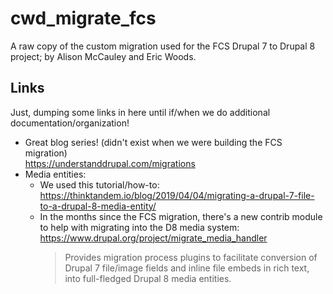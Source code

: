 # cwd_migrate_fcs
A raw copy of the custom migration used for the FCS Drupal 7 to Drupal 8 project; by Alison McCauley and Eric Woods.

## Links
Just, dumping some links in here until if/when we do additional documentation/organization!
* Great blog series! (didn't exist when we were building the FCS migration)<br />
  https://understanddrupal.com/migrations
* Media entities:
  * We used this tutorial/how-to:<br />
  https://thinktandem.io/blog/2019/04/04/migrating-a-drupal-7-file-to-a-drupal-8-media-entity/
  * In the months since the FCS migration, there's a new contrib module to help with migrating into the D8 media system:<br />
  https://www.drupal.org/project/migrate_media_handler
    > Provides migration process plugins to facilitate conversion of Drupal 7 file/image fields and inline file embeds in rich text, into full-fledged Drupal 8 media entities.
